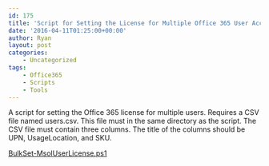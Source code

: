 ```yaml
---
id: 175
title: 'Script for Setting the License for Multiple Office 365 User Accounts'
date: '2016-04-11T01:25:00+00:00'
author: Ryan
layout: post
categories:
    - Uncategorized
tags:
    - Office365
    - Scripts
    - Tools
---
```


A script for setting the Office 365 license for multiple users. Requires a CSV file named users.csv. This file must in the same directory as the script. The CSV file must contain three columns. The title of the columns should be UPN, UsageLocation, and SKU.

[BulkSet-MsolUserLicense.ps1](https://drive.google.com/open?id=0B2K6VOnt6zeXZ2Z6OFZhZVoyenc)